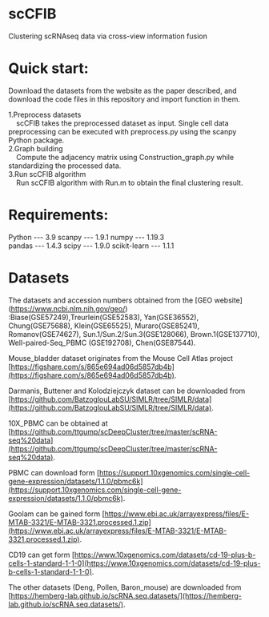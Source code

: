 # scCFIB
Clustering scRNAseq data via cross-view information fusion

# Quick start:
Download the datasets from the website as the paper described, and download the
code files in  this repository and import function in them. <br>

1.Preprocess datasets <br>
&nbsp;&nbsp;&nbsp;&nbsp;scCFIB takes the preprocessed dataset as input. Single cell data preprocessing can be executed with preprocess.py using the scanpy Python package. <br>
2.Graph building <br>
&nbsp;&nbsp;&nbsp;&nbsp;Compute the adjacency matrix using Construction_graph.py  while standardizing the processed data. <br>
3.Run scCFIB algorithm <br>
&nbsp;&nbsp;&nbsp;&nbsp;Run scCFIB algorithm with Run.m to obtain the final clustering result. <br>
# Requirements:
Python --- 3.9  scanpy --- 1.9.1  numpy --- 1.19.3 <br>
pandas --- 1.4.3  scipy --- 1.9.0  scikit-learn --- 1.1.1

# Datasets
The datasets and accession numbers obtained from the [GEO website] (https://www.ncbi.nlm.nih.gov/geo/) :Biase(GSE57249),Treurlein(GSE52583), Yan(GSE36552), Chung(GSE75688), Klein(GSE65525), Muraro(GSE85241), Romanov(GSE74627), Sun.1/Sun.2/Sun.3(GSE128066), Brown.1(GSE137710), Well-paired-Seq_PBMC (GSE192708), Chen(GSE87544). <br>

Mouse_bladder dataset originates from the Mouse Cell Atlas project [https://figshare.com/s/865e694ad06d5857db4b](https://figshare.com/s/865e694ad06d5857db4b). <br>

Darmanis, Buttener and Kolodziejczyk dataset can be downloaded from [https://github.com/BatzoglouLabSU/SIMLR/tree/SIMLR/data](https://github.com/BatzoglouLabSU/SIMLR/tree/SIMLR/data). <br>

10X_PBMC can be obtained at [https://github.com/ttgump/scDeepCluster/tree/master/scRNA-seq%20data](https://github.com/ttgump/scDeepCluster/tree/master/scRNA-seq%20data). <br>

PBMC can download form [https://support.10xgenomics.com/single-cell-gene-expression/datasets/1.1.0/pbmc6k](https://support.10xgenomics.com/single-cell-gene-expression/datasets/1.1.0/pbmc6k). <br>

Goolam can be gained form [https://www.ebi.ac.uk/arrayexpress/files/E-MTAB-3321/E-MTAB-3321.processed.1.zip](https://www.ebi.ac.uk/arrayexpress/files/E-MTAB-3321/E-MTAB-3321.processed.1.zip). <br>

CD19 can get form [https://www.10xgenomics.com/datasets/cd-19-plus-b-cells-1-standard-1-1-0](https://www.10xgenomics.com/datasets/cd-19-plus-b-cells-1-standard-1-1-0). <br>

The other datasets (Deng, Pollen, Baron_mouse) are downloaded from [https://hemberg-lab.github.io/scRNA.seq.datasets/](https://hemberg-lab.github.io/scRNA.seq.datasets/). <br>


